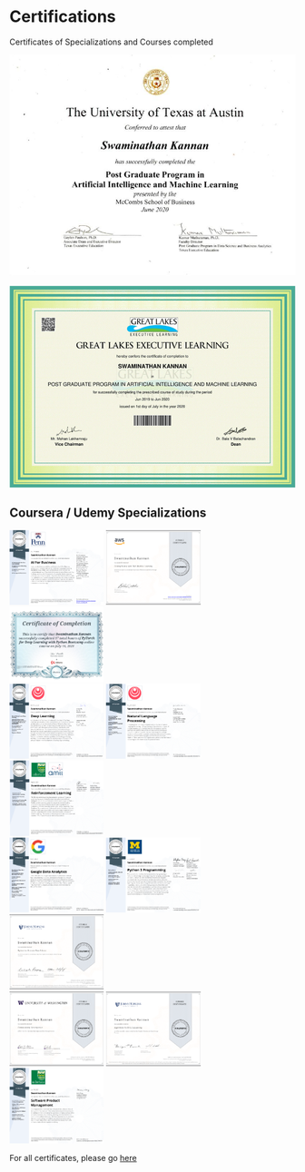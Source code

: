 # Certifications
Certificates of Specializations and Courses completed

<p align = "center">
	<img src= "images/PGP_AIML_UTA.png" width=800>
</p>
	
<p align = "center">
<img src= "images/PGP_AIML_GL.png" width=800>
</p>

## Coursera / Udemy Specializations

<!-- Photo Grid -->
<div class="row"> 
  <div class="column">
    <img src="images/AI4Business_Specialization.png" style="width:33%">
    <img src="images/aws.png" style="width:33%">
    <img src="images/Pytorch.png" style="width:33%">
  </div>
  <div class="column">
	<img src="images/DL_Specialization.png" style="width:33%">
	<img src="images/NLP Specialization.png" style="width:33%">
    <img src="images/RL Specialization.png" style="width:33%">
  </div>  
  <div class="column">
	<img src="images/Google Data Analytics.png" style="width:33%">
	<img src="images/Python 3 Specialization.png" style="width:33%">
	<img src="images/Python for Genomic Data Science.png" style="width:33%">
  </div>
  <div class="column">
	<img src="images/Computational Neuroscience.png" style="width:33%">
    <img src="images/Algorithms for DNA Sequencing.png" style="width:33%">
	<img src="images/SPM_Specialization.png" style="width:33%">
  </div>
</div>

For all certificates, please go [here](https://github.com/SwamiKannan/Certifications)
